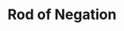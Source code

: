 ---
title: "Rod of Negation"

item:
  aura: "Strong varied"
  casterLevel: "15th"
  prerequisites:
    feats: ["{% feat_link craft-rod %}"]
    spells: ["{% spell_link dispel-magic %}", "{% spell_link limited-wish %} or {% spell_link miracle %}"]
    special: []
  marketPrice: 37000
  description: |
    This device negates the spell or spell-like function or functions of magic items. The wielder points the rod at the magic item, and a pale gray beam shoots forth to touch the target device, attacking as a ray (a ranged touch attack). The ray functions as a {% spell_link dispel-magic-greater %} spell, except it only affects magic items. To negate instantaneous effects from an item, the rod wielder needs to have used a ready action. The dispel check uses the rod's caster level (15th). The target item gets no saving throw, although the rod can't negate artifacts (even minor artifacts). The rod can function three times per day.
---